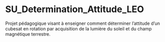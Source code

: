 # SU_Determination_Attitude_LEO
Projet pédagogique visant à enseigner comment déterminer l’attitude d’un cubesat
en rotation par acquisition de la lumière du soleil et du champ magnétique terrestre.
